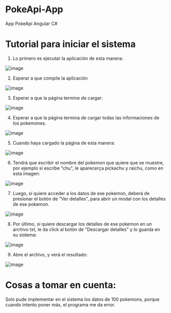 # PokeApi-App
App PokeApi Angular C#

# Tutorial para iniciar el sistema

1. Lo primero es ejecutar la aplicación de esta manera:

![image](https://user-images.githubusercontent.com/72975455/120651908-45f2d480-c44d-11eb-8624-7589b5b4a1d6.png)

2. Esperar a que compile la aplicación

![image](https://user-images.githubusercontent.com/72975455/120652190-86525280-c44d-11eb-8679-caf0ef740a9a.png)

3. Esperar a que la página termine de cargar:

![image](https://user-images.githubusercontent.com/72975455/120652328-ad108900-c44d-11eb-9cf3-bf3c635e4373.png)

4. Esperar a que la página termina de cargar todas las informaciones de los pokemones.

![image](https://user-images.githubusercontent.com/72975455/120652761-11334d00-c44e-11eb-961d-294ce9309e15.png)

5. Cuando haya cargado la página de esta manera:

![image](https://user-images.githubusercontent.com/72975455/120653464-b0584480-c44e-11eb-8b0a-e59966c52a29.png)

6. Tendrá que escribir el nombre del pokemon que quiere que se muestre, por ejemplo sí escribe "chu", le aparecerça pickachu y raichu, como en esta imagen:

![image](https://user-images.githubusercontent.com/72975455/120654160-6885ed00-c44f-11eb-8c47-297d3138866d.png)

7. Luego, sí quiere acceder a los datos de ese pokemon, deberá de presionar el botón de "Ver detalles", para abrir un modal con los detalles de ese pokemon.

![image](https://user-images.githubusercontent.com/72975455/120654506-c4e90c80-c44f-11eb-81a0-ef98fd0a27b9.png)

8. Por último, sí quiere descargar los detalles de ese pokemon en un archivo txt, le da click al botón de "Descargar detalles" y lo guarda en su sistema:

![image](https://user-images.githubusercontent.com/72975455/120655053-42ad1800-c450-11eb-835d-8a5ec792fac9.png)

9. Abre el archivo, y verá el resultado: 

![image](https://user-images.githubusercontent.com/72975455/120655284-8273ff80-c450-11eb-937e-9864b7a49a98.png)

# Cosas a tomar en cuenta:

Solo pude implementar en el sistema los datos de 100 pokemons, porque cuando intento poner más, el programa me da error.
